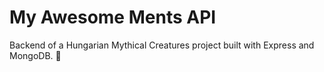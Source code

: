 # My Awesome Ments API

Backend of a Hungarian Mythical Creatures project built with Express and MongoDB. 👹
